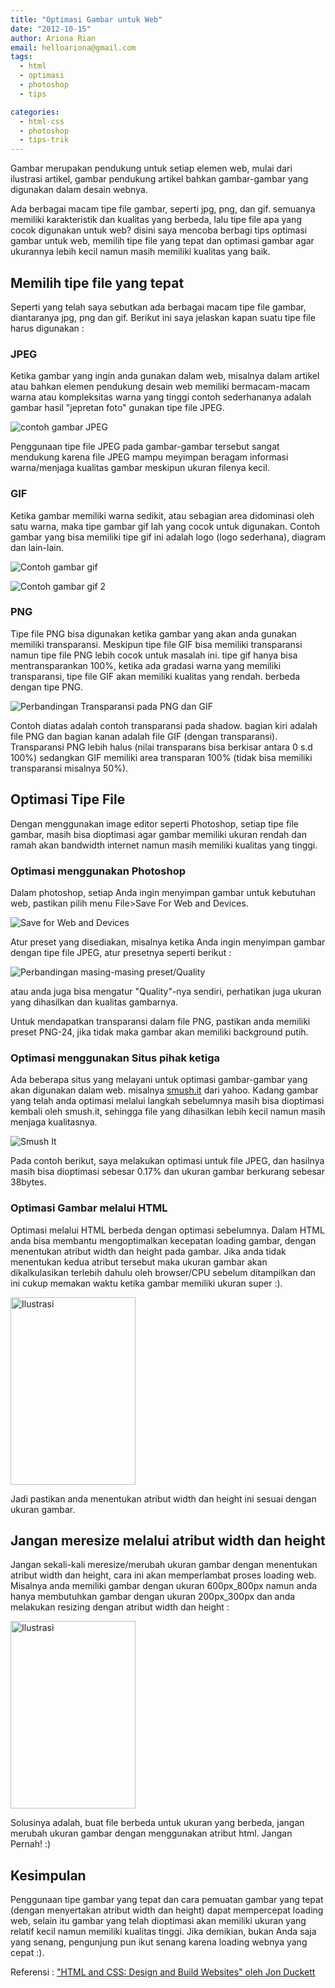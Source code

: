 ```yaml
---
title: "Optimasi Gambar untuk Web"
date: "2012-10-15"
author: Ariona Rian
email: helloariona@gmail.com
tags: 
  - html
  - optimasi
  - photoshop
  - tips

categories: 
  - html-css
  - photoshop
  - tips-trik
---
```


Gambar merupakan pendukung untuk setiap elemen web, mulai dari ilustrasi artikel, gambar pendukung artikel bahkan gambar-gambar yang digunakan dalam desain webnya.

Ada berbagai macam tipe file gambar, seperti jpg, png, dan gif. semuanya memiliki karakteristik dan kualitas yang berbeda, lalu tipe file apa yang cocok digunakan untuk web? disini saya mencoba berbagi tips optimasi gambar untuk web, memilih tipe file yang tepat dan optimasi gambar agar ukurannya lebih kecil namun masih memiliki kualitas yang baik.

## Memilih tipe file yang tepat

Seperti yang telah saya sebutkan ada berbagai macam tipe file gambar, diantaranya jpg, png dan gif. Berikut ini saya jelaskan kapan suatu tipe file harus digunakan :

### JPEG

Ketika gambar yang ingin anda gunakan dalam web, misalnya dalam artikel atau bahkan elemen pendukung desain web memiliki bermacam-macam warna atau kompleksitas warna yang tinggi contoh sederhananya adalah gambar hasil "jepretan foto" gunakan tipe file JPEG.

![contoh gambar JPEG](./images/jpeg.jpg)

Penggunaan tipe file JPEG pada gambar-gambar tersebut sangat mendukung karena file JPEG mampu meyimpan beragam informasi warna/menjaga kualitas gambar meskipun ukuran filenya kecil.

### GIF

Ketika gambar memiliki warna sedikit, atau sebagian area didominasi oleh satu warna, maka tipe gambar gif lah yang cocok untuk digunakan. Contoh gambar yang bisa memiliki tipe gif ini adalah logo (logo sederhana), diagram dan lain-lain.

![Contoh gambar gif](./images/gif.gif)

![Contoh gambar gif 2](./images/gif2.gif)

### PNG

Tipe file PNG bisa digunakan ketika gambar yang akan anda gunakan memiliki transparansi. Meskipun tipe file GIF bisa memiliki transparansi namun tipe file PNG lebih cocok untuk masalah ini. tipe gif hanya bisa mentransparankan 100%, ketika ada gradasi warna yang memiliki transparansi, tipe file GIF akan memiliki kualitas yang rendah. berbeda dengan tipe PNG.

![Perbandingan Transparansi pada PNG dan GIF](./images/png-gif.gif)

Contoh diatas adalah contoh transparansi pada shadow. bagian kiri adalah file PNG dan bagian kanan adalah file GIF (dengan transparansi). Transparansi PNG lebih halus (nilai transparans bisa berkisar antara 0 s.d 100%) sedangkan GIF memiliki area transparan 100% (tidak bisa memiliki transparansi misalnya 50%).

## Optimasi Tipe File

Dengan menggunakan image editor seperti Photoshop, setiap tipe file gambar, masih bisa dioptimasi agar gambar memiliki ukuran rendah dan ramah akan bandwidth internet namun masih memiliki kualitas yang tinggi.

### Optimasi menggunakan Photoshop

Dalam photoshop, setiap Anda ingin menyimpan gambar untuk kebutuhan web, pastikan pilih menu File>Save For Web and Devices.

![Save for Web and Devices](./images/save-for-web.jpg)

Atur preset yang disediakan, misalnya ketika Anda ingin menyimpan gambar dengan tipe file JPEG, atur presetnya seperti berikut :

![Perbandingan masing-masing preset/Quality](./images/save-for-web2.jpg)

atau anda juga bisa mengatur "Quality"-nya sendiri, perhatikan juga ukuran yang dihasilkan dan kualitas gambarnya.

Untuk mendapatkan transparansi dalam file PNG, pastikan anda memiliki preset PNG-24, jika tidak maka gambar akan memiliki background putih.

### Optimasi menggunakan Situs pihak ketiga

Ada beberapa situs yang melayani untuk optimasi gambar-gambar yang akan digunakan dalam web. misalnya [smush.it](http://www.smush.it) dari yahoo. Kadang gambar yang telah anda optimasi melalui langkah sebelumnya masih bisa dioptimasi kembali oleh smush.it, sehingga file yang dihasilkan lebih kecil namun masih menjaga kualitasnya.

![Smush It](./images/smush.it.jpg)

Pada contoh berikut, saya melakukan optimasi untuk file JPEG, dan hasilnya masih bisa dioptimasi sebesar 0.17% dan ukuran gambar berkurang sebesar 38bytes.

### Optimasi Gambar melalui HTML

Optimasi melalui HTML berbeda dengan optimasi sebelumnya. Dalam HTML anda bisa membantu mengoptimalkan kecepatan loading gambar, dengan menentukan atribut width dan height pada gambar. Jika anda tidak menentukan kedua atribut tersebut maka ukuran gambar akan dikalkulasikan terlebih dahulu oleh browser/CPU sebelum ditampilkan dan ini cukup memakan waktu ketika gambar memiliki ukuran super :).

<img src="gambar.jpg" alt="Ilustrasi" width="200" height="300">

Jadi pastikan anda menentukan atribut width dan height ini sesuai dengan ukuran gambar.

## Jangan meresize melalui atribut width dan height

Jangan sekali-kali meresize/merubah ukuran gambar dengan menentukan atribut width dan height, cara ini akan memperlambat proses loading web. Misalnya anda memiliki gambar dengan ukuran 600px_800px namun anda hanya membutuhkan gambar dengan ukuran 200px_300px dan anda melakukan resizing dengan atribut width dan height :

<img src="gambar.jpg" alt="Ilustrasi" width="200" height="300">

Solusinya adalah, buat file berbeda untuk ukuran yang berbeda, jangan merubah ukuran gambar dengan menggunakan atribut html. Jangan Pernah! :)

## Kesimpulan

Penggunaan tipe gambar yang tepat dan cara pemuatan gambar yang tepat (dengan menyertakan atribut width dan height) dapat mempercepat loading web, selain itu gambar yang telah dioptimasi akan memiliki ukuran yang relatif kecil namun memiliki kualitas tinggi. Jika demikian, bukan Anda saja yang senang, pengunjung pun ikut senang karena loading webnya yang cepat :).

Referensi : ["HTML and CSS: Design and Build Websites" oleh Jon Duckett](http://as.wiley.com/WileyCDA/WileyTitle/productCd-1118008189.html)
